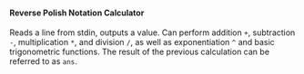 #### Reverse Polish Notation Calculator

Reads a line from stdin, outputs a value. Can perform addition `+`, subtraction `-`, multiplication `*`, and division `/`, as well as exponentiation `^` and basic trigonometric functions. The result of the previous calculation can be referred to as `ans`.